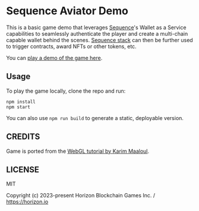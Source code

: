 Sequence Aviator Demo
=====================

This is a basic game demo that leverages [Sequence](https://sequence.xyz/)'s Wallet as a Service capabilities to seamlessly authenticate the player and create a multi-chain capable wallet behind the scenes. [Sequence stack](https://github.com/0xsequence/sequence.js) can then be further used to trigger contracts, award NFTs or other tokens, etc.

You can [play a demo of the game here](https://d3sd3u0ja5dgz2.cloudfront.net/).

## Usage

To play the game locally, clone the repo and run:

```
npm install
npm start
```

You can also use `npm run build` to generate a static, deployable version.

## CREDITS

Game is ported from the [WebGL tutorial by Karim Maaloul](https://tympanus.net/codrops/2016/04/26/the-aviator-animating-basic-3d-scene-threejs/).

## LICENSE

MIT

Copyright (c) 2023-present Horizon Blockchain Games Inc. / https://horizon.io
